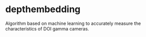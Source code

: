 # depthembedding
Algorithm based on machine learning to accurately measure the characteristics of DOI gamma cameras. 
